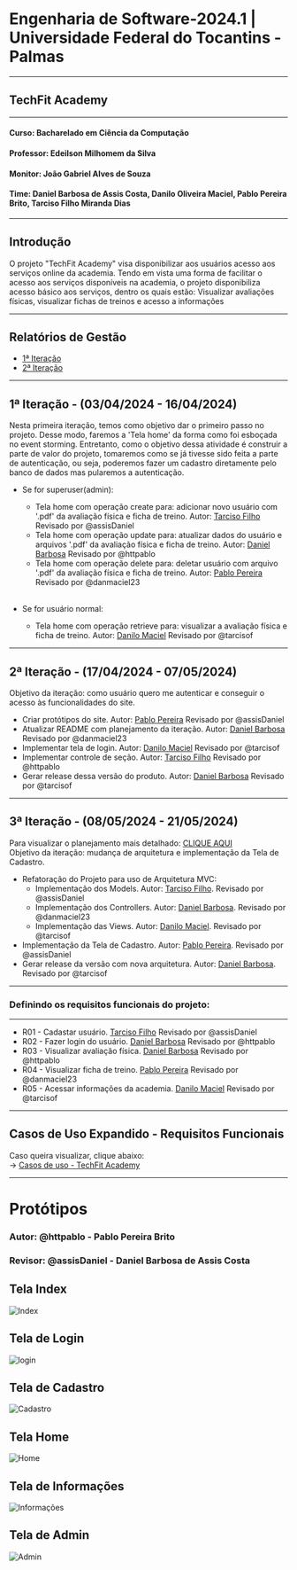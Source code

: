 # Engenharia de Software-2024.1 | Universidade Federal do Tocantins - Palmas

---
## TechFit Academy

---
#### Curso: Bacharelado em Ciência da Computação
#### Professor: Edeilson Milhomem da Silva
#### Monitor: João Gabriel Alves de Souza
#### Time: Daniel Barbosa de Assis Costa, Danilo Oliveira Maciel, Pablo Pereira Brito, Tarciso Filho Miranda Dias

---
## Introdução 

O projeto "TechFit Academy" visa disponibilizar aos usuários acesso aos serviços online da academia. Tendo em vista uma forma de facilitar o acesso aos serviços disponíveis na academia, o projeto disponibiliza acesso básico aos serviços, dentro os quais estão: Visualizar avaliações físicas, visualizar fichas de treinos e acesso a informações

---
## Relatórios de Gestão
- [1ª Iteração](Relatorios%20de%20Gestao/Relatórios%20de%20Gestão%20-%20Iteração%20%231.pdf)
- [2ª Iteração](Relatorios%20de%20Gestao/Relatórios%20de%20Gestão%20-%20Iteração%20%232.pdf)

---
## 1ª Iteração - (03/04/2024 - 16/04/2024)

Nesta primeira iteração, temos como objetivo dar o primeiro passo no projeto. Desse modo, faremos a 'Tela home' da forma como foi esboçada no event storming. Entretanto, como o objetivo dessa atividade é construir a parte de valor do projeto, tomaremos como se já tivesse sido feita a parte de autenticação, ou seja, poderemos fazer um cadastro diretamente pelo banco de dados mas pularemos a autenticação.

- Se for superuser(admin):
  - Tela home com operação create para: adicionar novo usuário com '.pdf' da avaliação física e ficha de treino. Autor: [Tarciso Filho](https://github.com/tarcisof) Revisado por @assisDaniel
  - Tela home com operação update para: atualizar dados do usuário e arquivos '.pdf' da avaliação física e ficha de treino. Autor: [Daniel Barbosa](https://github.com/assisDaniel) Revisado por @httpablo
  - Tela home com operação delete para: deletar usuário com arquivo '.pdf' da avaliação física e ficha de treino. Autor: [Pablo Pereira](https://github.com/httpablo) Revisado por @danmaciel23
  
  <br>
  
- Se for usuário normal:
  - Tela home com operação retrieve para: visualizar a avaliação física e ficha de treino. Autor: [Danilo Maciel](https://github.com/danmaciel23) Revisado por @tarcisof

---
## 2ª Iteração - (17/04/2024 - 07/05/2024)
Objetivo da iteração: como usuário quero me autenticar e conseguir o acesso às funcionalidades do site. <br>

- Criar protótipos do site. Autor: [Pablo Pereira](https://github.com/httpablo) Revisado por @assisDaniel
- Atualizar README com planejamento da iteração. Autor: [Daniel Barbosa](https://github.com/assisDaniel) Revisado por @danmaciel23
- Implementar tela de login. Autor: [Danilo Maciel](https://github.com/danmaciel23) Revisado por @tarcisof
- Implementar controle de seção. Autor: [Tarciso Filho](https://github.com/tarcisof) Revisado por @httpablo
- Gerar release dessa versão do produto. Autor: [Daniel Barbosa](https://github.com/assisDaniel) Revisado por @tarcisof

---
## 3ª Iteração - (08/05/2024 - 21/05/2024)
Para visualizar o planejamento mais detalhado: [CLIQUE AQUI](https://github.com/users/assisDaniel/projects/5)<br>
Objetivo da iteração: mudança de arquitetura e implementação da Tela de Cadastro. <br>

- Refatoração do Projeto para uso de Arquitetura MVC:
  - Implementação dos Models. Autor: [Tarciso Filho](https://github.com/tarcisof). Revisado por @assisDaniel
  - Implementação dos Controllers. Autor: [Daniel Barbosa](https://github.com/assisDaniel). Revisado por @danmaciel23
  - Implementação das Views. Autor: [Danilo Maciel](https://github.com/danmaciel23). Revisado por @tarcisof
- Implementação da Tela de Cadastro. Autor: [Pablo Pereira](https://github.com/httpablo). Revisado por @assisDaniel
- Gerar release da versão com nova arquitetura. Autor: [Daniel Barbosa](https://github.com/assisDaniel). Revisado por @tarcisof

---
### Definindo os requisitos funcionais do projeto:

---

 - R01 - Cadastar usuário. [Tarciso Filho](https://github.com/tarcisof) Revisado por @assisDaniel
 - R02 - Fazer login do usuário. [Daniel Barbosa](https://github.com/assisDaniel) Revisado por @httpablo
 - R03 - Visualizar avaliação física. [Daniel Barbosa](https://github.com/assisDaniel) Revisado por @httpablo
 - R04 - Visualizar ficha de treino. [Pablo Pereira](https://github.com/httpablo) Revisado por @danmaciel23
 - R05 - Acessar informações da academia. [Danilo Maciel](https://github.com/danmaciel23) Revisado por @tarcisof

---
## Casos de Uso Expandido - Requisitos Funcionais
Caso queira visualizar, clique abaixo: <br>
-> [Casos de uso - TechFit Academy](Casos%20de%20Uso/casosDeUso.md)

---

# **Protótipos**
### Autor: @httpablo - Pablo Pereira Brito
### Revisor: @assisDaniel - Daniel Barbosa de Assis Costa

## Tela Index
![Index](prototipos/index.png)

## Tela de Login
![login](prototipos/login.png)

## Tela de Cadastro
![Cadastro](prototipos/cadastro.png)

## Tela Home
![Home](prototipos/home.png)

## Tela de Informações
![Informações](prototipos/informacoes.png)

## Tela de Admin
![Admin](prototipos/admin.png)

